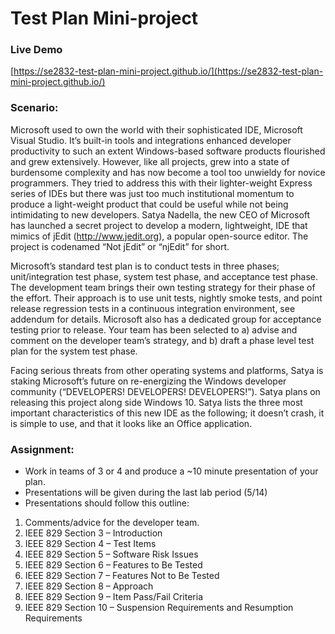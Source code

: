 # Test Plan Mini-project

### Live Demo

[https://se2832-test-plan-mini-project.github.io/](https://se2832-test-plan-mini-project.github.io/)

### Scenario:

Microsoft used to own the world with their sophisticated IDE, Microsoft Visual Studio. It’s built-in
tools and integrations enhanced developer productivity to such an extent Windows-based software
products flourished and grew extensively. However, like all projects, grew into a state of
burdensome complexity and has now become a tool too unwieldy for novice programmers. They
tried to address this with their lighter-weight Express series of IDEs but there was just too much
institutional momentum to produce a light-weight product that could be useful while not being
intimidating to new developers. Satya Nadella, the new CEO of Microsoft has launched a secret
project to develop a modern, lightweight, IDE that mimics of jEdit (http://www.jedit.org), a popular
open-source editor. The project is codenamed “Not jEdit” or “njEdit” for short.

Microsoft’s standard test plan is to conduct tests in three phases; unit/integration test phase, system
test phase, and acceptance test phase. The development team brings their own testing strategy for
their phase of the effort. Their approach is to use unit tests, nightly smoke tests, and point release
regression tests in a continuous integration environment, see addendum for details. Microsoft also
has a dedicated group for acceptance testing prior to release. Your team has been selected to a)
advise and comment on the developer team’s strategy, and b) draft a phase level test plan for the
system test phase.

Facing serious threats from other operating systems and platforms, Satya is staking Microsoft’s
future on re-energizing the Windows developer community (“DEVELOPERS! DEVELOPERS!
DEVELOPERS!”). Satya plans on releasing this project along side Windows 10. Satya lists the three
most important characteristics of this new IDE as the following; it doesn’t crash, it is simple to use,
and that it looks like an Office application.

### Assignment:

* Work in teams of 3 or 4 and produce a ~10 minute presentation of your plan.
* Presentations will be given during the last lab period (5/14)
* Presentations should follow this outline:

1. Comments/advice for the developer team.
2. IEEE 829 Section 3 – Introduction
3. IEEE 829 Section 4 – Test Items
4. IEEE 829 Section 5 – Software Risk Issues
5. IEEE 829 Section 6 – Features to Be Tested
6. IEEE 829 Section 7 – Features Not to Be Tested
7. IEEE 829 Section 8 – Approach
8. IEEE 829 Section 9 – Item Pass/Fail Criteria
9. IEEE 829 Section 10 – Suspension Requirements and Resumption Requirements